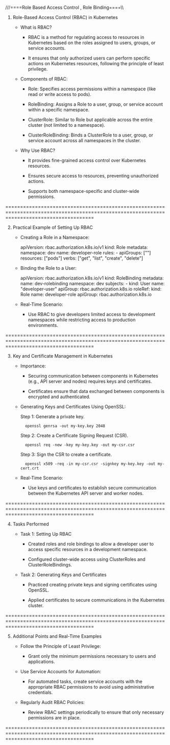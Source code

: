 ///====Role Based Access Control , Role Binding====\\\

1. Role-Based Access Control (RBAC) in Kubernetes

    - What is RBAC?

        - RBAC is a method for regulating access to resources in Kubernetes based on the roles assigned to users, groups, or service accounts.

        - It ensures that only authorized users can perform specific actions on Kubernetes resources, following the principle of least privilege.

    - Components of RBAC:

        - Role: Specifies access permissions within a namespace (like read or write access to pods).
        
        - RoleBinding: Assigns a Role to a user, group, or service account within a specific namespace.
        
        - ClusterRole: Similar to Role but applicable across the entire cluster (not limited to a namespace).
        
        - ClusterRoleBinding: Binds a ClusterRole to a user, group, or service account across all namespaces in the cluster.

    - Why Use RBAC?

        - It provides fine-grained access control over Kubernetes resources.
        
        - Ensures secure access to resources, preventing unauthorized actions.
        
        - Supports both namespace-specific and cluster-wide permissions.


==========================================================================================================================================


2. Practical Example of Setting Up RBAC
    - Creating a Role in a Namespace:

        apiVersion: rbac.authorization.k8s.io/v1
        kind: Role
        metadata:
            namespace: dev
            name: developer-role
        rules:
            - apiGroups: [""]
            resources: ["pods"]
            verbs: ["get", "list", "create", "delete"]

    - Binding the Role to a User:

        apiVersion: rbac.authorization.k8s.io/v1
        kind: RoleBinding
        metadata:
            name: dev-rolebinding
            namespace: dev
        subjects:
            - kind: User
            name: "developer-user"
            apiGroup: rbac.authorization.k8s.io
        roleRef:
            kind: Role
            name: developer-role
            apiGroup: rbac.authorization.k8s.io


    - Real-Time Scenario:

        - Use RBAC to give developers limited access to development namespaces while restricting access to production environments.


==========================================================================================================================================


3. Key and Certificate Management in Kubernetes

    - Importance:

        - Securing communication between components in Kubernetes (e.g., API server and nodes) requires keys and certificates.

        - Certificates ensure that data exchanged between components is encrypted and authenticated.

    - Generating Keys and Certificates Using OpenSSL:

        Step 1: Generate a private key.

            openssl genrsa -out my-key.key 2048

        Step 2: Create a Certificate Signing Request (CSR).

            openssl req -new -key my-key.key -out my-csr.csr

        Step 3: Sign the CSR to create a certificate.

            openssl x509 -req -in my-csr.csr -signkey my-key.key -out my-cert.crt


    - Real-Time Scenario:

        - Use keys and certificates to establish secure communication between the Kubernetes API server and worker nodes.


==========================================================================================================================================


4. Tasks Performed

    - Task 1: Setting Up RBAC

        - Created roles and role bindings to allow a developer user to access specific resources in a development namespace.
    
        - Configured cluster-wide access using ClusterRoles and ClusterRoleBindings.
    
    - Task 2: Generating Keys and Certificates

        - Practiced creating private keys and signing certificates using OpenSSL.
    
        - Applied certificates to secure communications in the Kubernetes cluster.


==========================================================================================================================================


5. Additional Points and Real-Time Examples
    
    - Follow the Principle of Least Privilege:
    
        - Grant only the minimum permissions necessary to users and applications.
    
    - Use Service Accounts for Automation:
    
        - For automated tasks, create service accounts with the appropriate RBAC permissions to avoid using administrative credentials.
    
    - Regularly Audit RBAC Policies:
    
        - Review RBAC settings periodically to ensure that only necessary permissions are in place.


==========================================================================================================================================

